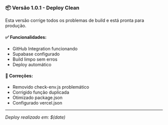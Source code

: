 ### 📦 Versão 1.0.1 - Deploy Clean

Esta versão corrige todos os problemas de build e está pronta para produção.

#### ✅ Funcionalidades:
- GitHub Integration funcionando
- Supabase configurado
- Build limpo sem erros
- Deploy automático

#### 🔧 Correções:
- Removido check-env.js problemático
- Corrigido função duplicada
- Otimizado package.json
- Configurado vercel.json

---
*Deploy realizado em: $(date)*